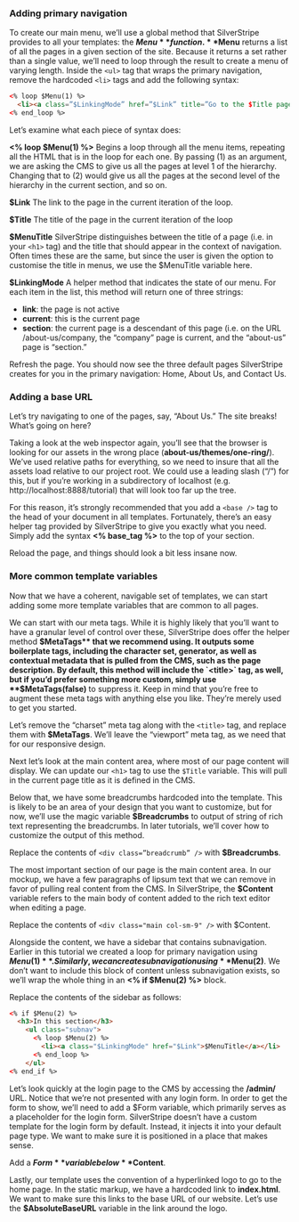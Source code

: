 ### Adding primary navigation

To create our main menu, we’ll use a global method that SilverStripe provides to all your templates: the **$Menu** function. **$Menu** returns a list of all the pages in a given section of the site. Because it returns a set rather than a single value, we’ll need to loop through the result to create a menu of varying length. Inside the `<ul>` tag that wraps the primary navigation, remove the hardcoded `<li>` tags and add the following syntax:

```html
<% loop $Menu(1) %>
  <li><a class=”$LinkingMode” href=”$Link” title=”Go to the $Title page”>$MenuTitle</a></li>
<% end_loop %>
```

Let’s examine what each piece of syntax does:

**<% loop $Menu(1) %>** Begins a loop through all the menu items, repeating all the HTML that is in the loop for each one. By passing (1) as an argument, we are asking the CMS to give us all the pages at level 1 of the hierarchy. Changing that to (2) would give us all the pages at the second level of the hierarchy in the current section, and so on.  

**$Link** The link to the page in the current iteration of the loop. 

**$Title** The title of the page in the current iteration of the loop

**$MenuTitle** SilverStripe distinguishes between the title of a page (i.e. in your `<h1>` tag) and the title that should appear in the context of navigation. Often times these are the same, but since the user is given the option to customise the title in menus, we use the $MenuTitle variable here.

**$LinkingMode** A helper method that indicates the state of our menu. For each item in the list, this method will return one of three strings:

*   **link**: the page is not active
*   **current**: this is the current page
*   **section**: the current page is a descendant of this page (i.e. on the URL /about-us/company, the “company” page is current, and the “about-us” page is “section.”

Refresh the page. You should now see the three default pages SilverStripe creates for you in the primary navigation: Home, About Us, and Contact Us.

### Adding a base URL

Let’s try navigating to one of the pages, say, “About Us.” The site breaks! What’s going on here?

Taking a look at the web inspector again, you’ll see that the browser is looking for our assets in the wrong place (**about-us/themes/one-ring/**). We’ve used relative paths for everything, so we need to insure that all the assets load relative to our project root. We could use a leading slash (“/”) for this, but if you’re working in a subdirectory of localhost (e.g. http://localhost:8888/tutorial) that will look too far up the tree.

For this reason, it’s strongly recommended that you add a `<base />` tag to the head of your document in all templates. Fortunately, there’s an easy helper tag provided by SilverStripe to give you exactly what you need. Simply add the syntax **<% base_tag %>** to the top of your <head> section.

Reload the page, and things should look a bit less insane now.

### More common template variables

Now that we have a coherent, navigable set of templates, we can start adding some more template variables that are common to all pages.

We can start with our meta tags. While it is highly likely that you’ll want to have a granular level of control over these, SilverStripe does offer the helper method **$MetaTags** that we recommend using. It outputs some boilerplate tags, including the character set, generator, as well as contextual metadata that is pulled from the CMS, such as the page description. By default, this method will include the `<title>` tag, as well, but if you’d prefer something more custom, simply use **$MetaTags(false)** to suppress it. Keep in mind that you’re free to augment these meta tags with anything else you like. They’re merely used to get you started.

Let’s remove the “charset” meta tag along with the `<title>` tag, and replace them with **$MetaTags**. We’ll leave the “viewport” meta tag, as we need that for our responsive design.

Next let’s look at the main content area, where most of our page content will display. We can update our `<h1>` tag to use the `$Title` variable. This will pull in the current page title as it is defined in the CMS.

Below that, we have some breadcrumbs hardcoded into the template. This is likely to be an area of your design that you want to customize, but for now, we’ll use the magic variable **$Breadcrumbs** to output of string of rich text representing the breadcrumbs. In later tutorials, we’ll cover how to customize the output of this method.

Replace the contents of `<div class=”breadcrumb” />` with **$Breadcrumbs**.

The most important section of our page is the main content area. In our mockup, we have a few paragraphs of lipsum text that we can remove in favor of pulling real content from the CMS. In SilverStripe, the **$Content** variable refers to the main body of content added to the rich text editor when editing a page.

Replace the contents of `<div class="main col-sm-9" />` with $Content.

Alongside the content, we have a sidebar that contains subnavigation. Earlier in this tutorial we created a loop for primary navigation using **$Menu(1)**. Similarly, we can create subnavigation using **$Menu(2)**. We don’t want to include this block of content unless subnavigation exists, so we’ll wrap the whole thing in an **<% if $Menu(2) %>** block.

Replace the contents of the sidebar as follows:

```html
<% if $Menu(2) %>
  <h3>In this section</h3>
    <ul class="subnav">  
      <% loop $Menu(2) %>
        <li><a class="$LinkingMode" href="$Link">$MenuTitle</a></li>
      <% end_loop %>
    </ul>
<% end_if %>
```

Let’s look quickly at the login page to the CMS by accessing the **/admin/** URL. Notice that we’re not presented with any login form. In order to get the form to show, we’ll need to add a $Form variable, which primarily serves as a placeholder for the login form. SilverStripe doesn’t have a custom template for the login form by default. Instead, it injects it into your default page type. We want to make sure it is positioned in a place that makes sense.

Add a **$Form** variable below **$Content**.

Lastly, our template uses the convention of a hyperlinked logo to go to the home page. In the static markup, we have a hardcoded link to **index.html**. We want to make sure this links to the base URL of our website. Let’s use the **$AbsoluteBaseURL** variable in the link around the logo.
